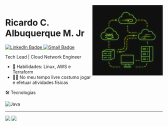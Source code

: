 <img src = "image.png" width = "225px" align = "right">

# Ricardo C. Albuquerque M. Jr
  <div id="badges">
  <a href = "https://www.linkedin.com/in/ricardo-cisneiros/">
    <img src="https://img.shields.io/badge/LinkedIn-blue?style=for-the-badge&logo=linkedin&logoColor=white" alt="LinkedIn Badge"/>
  </a>
  <a href = "mailto: ricardo.cisneiros2015@gmail.com">
    <img src="https://img.shields.io/badge/Gmail-D14836?style=for-the-badge&logo=gmail&logoColor=white" alt="Gmail Badge"/>
  </a>
</div>

Tech Lead | Cloud Network Engineer

- 📌 Habilidades: Linux, AWS e Terraform
- 👩‍💻 No meu tempo livre costumo jogar e efetuar atividades físicas 

🛠 Tecnologias
<div>
  <img src="https://camo.githubusercontent.com/795a7bdf284dcb5d862ca6581e02f505ae1e8965965be9116e1d93737c063c84/68747470733a2f2f74686961676f616c6578616e647269612e636f6d2e62722f6173736574732f696d672f7465727261666f726d2d6c6f676f2e706e67" title="Java" alt="Java" width="40" height="40"/>&nbsp;
</div>

---


<div>
    <img height="150em" src="https://github-readme-stats.vercel.app/api?username=ricardocisneiros&show_icons=true&theme=merko"/>
    <img height="150em" src="https://github-readme-stats.vercel.app/api/top-langs/?username=ricardocisneiros&layout=compact&langs_count=16&theme=merko" />
<div>
